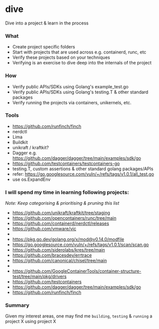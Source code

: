 # dive
Dive into a project & learn in the process

### What
- Create project specific folders
- Start with projects that are used across e.g. containerd, runc, etc
- Verify these projects based on your techniques
- Verifying is an exercise to dive deep into the internals of the project

### How
- Verify public APIs/SDKs using Golang's example_test.go
- Verify public APIs/SDKs using Golang's testing.T & other standard packages
- Verify running the projects via containers, unikernels, etc.

### Tools
- https://github.com/runfinch/finch
- nerdctl
- Lima
- Buildkit
- unikraft / kraftkit?
- Dagger e.g. https://github.com/dagger/dagger/tree/main/examples/sdk/go
- https://github.com/testcontainers/testcontainers-go
- testing.T, custom assertions & other standard golang packages/APIs
- refer: https://go.googlesource.com/vuln/+/refs/tags/v1.0.1/all_test.go
- use os.ExpandEnv

### I will spend my time in learning following projects:
_Note: Keep categorising & prioritising & pruning this list_

- https://github.com/unikraft/kraftkit/tree/staging
- https://github.com/opencontainers/runc/tree/main
- https://github.com/containerd/nerdctl/releases
- https://github.com/vmware/vic
- 
- https://pkg.go.dev/golang.org/x/mod@v0.14.0/modfile
- https://go.googlesource.com/vuln/+/refs/tags/v1.0.1/scan/scan.go
- https://github.com/siderolabs/kres/tree/main
- https://github.com/bracesdev/errtrace
- https://github.com/canonical/chisel/tree/main
- 
- https://github.com/GoogleContainerTools/container-structure-test/tree/main/pkg/drivers
- https://github.com/testcontainers
- https://github.com/dagger/dagger/tree/main/examples/sdk/go
- https://github.com/runfinch/finch

### Summary
Given my interest areas, one may find me `building`, `testing` & `running` a project X using project X
